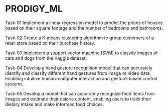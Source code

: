 # PRODIGY_ML

Task-01
Implement a linear regression model to predict the prices of houses based on their square footage and the number of bedrooms and bathrooms.

Task-02
Create a K-means clustering algorithm to group customers of a retail store based on their purchase history.

Task-03
Implement a support vector machine (SVM) to classify images of cats and dogs from the Kaggle dataset.

Task-04
Develop a hand gesture recognition model that can accurately identify and classify different hand gestures from image or video data, enabling intuitive human-computer interaction and gesture-based control systems.

Task-05
Develop a model that can accurately recognize food items from images and estimate their calorie content, enabling users to track their dietary intake and make informed food choices.
